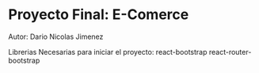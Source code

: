 # Proyecto Final: E-Comerce

Autor: Dario Nicolas Jimenez

Librerias Necesarias para iniciar el proyecto:
react-bootstrap
react-router-bootstrap
